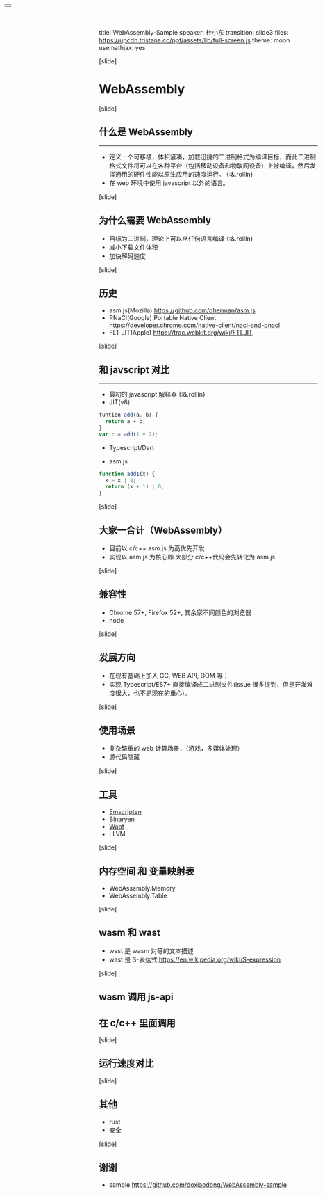 title: WebAssembly-Sample
speaker: 杜小东
transition: slide3
files: https://upcdn.tristana.cc/ppt/assets/lib/full-screen.js
theme: moon
usemathjax: yes

[slide]
<button onclick="fullScreen()" class="btn btn-default" style="cursor: pointer;position:fixed;left:10px;top:10px;"></button>

# WebAssembly

[slide]

## 什么是 WebAssembly

---

- 定义一个可移植，体积紧凑，加载迅捷的二进制格式为编译目标，而此二进制格式文件将可以在各种平台（包括移动设备和物联网设备）上被编译，然后发挥通用的硬件性能以原生应用的速度运行。 {:&.rollIn}
- 在 web 环境中使用 javascript 以外的语言。

[slide]

## 为什么需要 WebAssembly

- 目标为二进制，理论上可以从任何语言编译 {:&.rollIn}
- 减小下载文件体积
- 加快解码速度

[slide]

## 历史

- asm.js(Mozilla) https://github.com/dherman/asm.js
- PNaCl(Google) Portable Native Client https://developer.chrome.com/native-client/nacl-and-pnacl
- FLT JIT(Apple) https://trac.webkit.org/wiki/FTLJIT

[slide]

## 和 javscript 对比

---

- 最初的 javascript 解释器 {:&.rollIn}
- JIT(v8)

```javascript
funtion add(a, b) {
  return a + b;
}
var c = add(1 + 2);
```

- Typescript/Dart

- asm.js

```javascript
function add1(x) {
  x = x | 0;
  return (x + 1) | 0;
}
```

[slide]

## 大家一合计（WebAssembly）

- 目前以 c/c++ asm.js 为高优先开发
- 实现以 asm.js 为核心即 大部分 c/c++代码会先转化为 asm.js

[slide]

## 兼容性

- Chrome 57+, Firefox 52+, 其余家不同颜色的浏览器
- node

[slide]

## 发展方向

- 在现有基础上加入 GC, WEB API, DOM 等；
- 实现 Typescript/ES7+ 直接编译成二进制文件(issue 很多提到，但是开发难度很大，也不是现在的重心)。

[slide]

## 使用场景

- 复杂繁重的 web 计算场景，（游戏，多媒体处理）
- 源代码隐藏

[slide]

## 工具

- [Emscripten](http://kripken.github.io/emscripten-site/)
- [Binaryen](https://github.com/WebAssembly/binaryen)
- [Wabt](https://github.com/WebAssembly/wabt)
- LLVM

[slide]

## 内存空间 和 变量映射表

- WebAssembly.Memory
- WebAssembly.Table

[slide]

## wasm 和 wast

- wast 是 wasm 对等的文本描述
- wast 是 S-表达式 https://en.wikipedia.org/wiki/S-expression

[slide]

## wasm 调用 js-api

## 在 c/c++ 里面调用

[slide]

## 运行速度对比

[slide]

## 其他

- rust
- 安全

[slide]

## 谢谢

- sample https://github.com/doxiaodong/WebAssembly-sample

